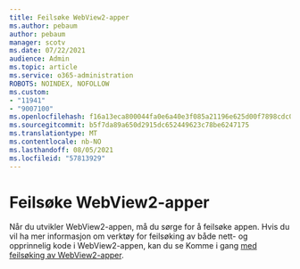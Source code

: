 ```yaml
---
title: Feilsøke WebView2-apper
ms.author: pebaum
author: pebaum
manager: scotv
ms.date: 07/22/2021
audience: Admin
ms.topic: article
ms.service: o365-administration
ROBOTS: NOINDEX, NOFOLLOW
ms.custom:
- "11941"
- "9007100"
ms.openlocfilehash: f16a13eca800044fa0e6a40e3f085a21196e625d00f7898cdc0f5a20a218b170
ms.sourcegitcommit: b5f7da89a650d2915dc652449623c78be6247175
ms.translationtype: MT
ms.contentlocale: nb-NO
ms.lasthandoff: 08/05/2021
ms.locfileid: "57813929"
---
```

# <a name="debug-webview2-apps"></a>Feilsøke WebView2-apper

Når du utvikler WebView2-appen, må du sørge for å feilsøke appen. Hvis du vil ha mer informasjon om verktøy for feilsøking av både nett- og opprinnelig kode i WebView2-appen, kan du se Komme i gang [med feilsøking av WebView2-apper](/microsoft-edge/webview2/how-to/debug).